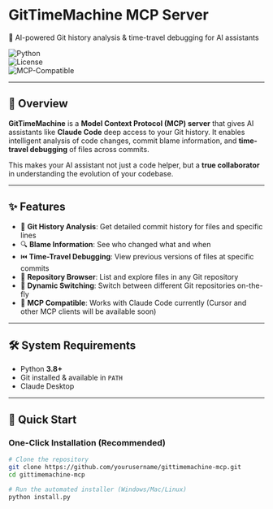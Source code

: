 # GitTimeMachine MCP Server  
🚀 AI-powered Git history analysis & time-travel debugging for AI assistants  

![Python](https://img.shields.io/badge/python-3.8%2B-blue)  
![License](https://img.shields.io/badge/License-MIT-yellow.svg)  
![MCP-Compatible](https://img.shields.io/badge/MCP-Compatible-success)  

---

## 📖 Overview  
**GitTimeMachine** is a **Model Context Protocol (MCP) server** that gives AI assistants like **Claude Code** deep access to your Git history. It enables intelligent analysis of code changes, commit blame information, and **time-travel debugging** of files across commits.  

This makes your AI assistant not just a code helper, but a **true collaborator** in understanding the evolution of your codebase.  

---

## ✨ Features  
- 📜 **Git History Analysis**: Get detailed commit history for files and specific lines  
- 🔍 **Blame Information**: See who changed what and when  
- ⏮️ **Time-Travel Debugging**: View previous versions of files at specific commits  
- 📂 **Repository Browser**: List and explore files in any Git repository  
- 🔄 **Dynamic Switching**: Switch between different Git repositories on-the-fly  
- 🤖 **MCP Compatible**: Works with Claude Code currently (Cursor and other MCP clients will be available soon)  

---

## 🛠️ System Requirements  
- Python **3.8+**  
- Git installed & available in `PATH`  
- Claude Desktop 

---

## 🚀 Quick Start  

### One-Click Installation (Recommended)  
```bash
# Clone the repository
git clone https://github.com/yourusername/gittimemachine-mcp.git
cd gittimemachine-mcp

# Run the automated installer (Windows/Mac/Linux)
python install.py
